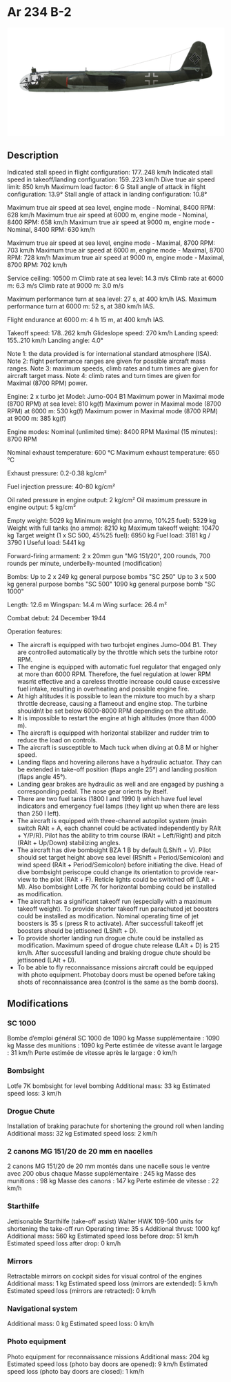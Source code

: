 # Ar 234 B-2

![ar234b2](../images/ar234b2.png)

## Description

Indicated stall speed in flight configuration: 177..248 km/h
Indicated stall speed in takeoff/landing configuration: 159..223 km/h
Dive true air speed limit: 850 km/h
Maximum load factor: 6 G
Stall angle of attack in flight configuration: 13.9°
Stall angle of attack in landing configuration: 10.8°

Maximum true air speed at sea level, engine mode - Nominal, 8400 RPM: 628 km/h
Maximum true air speed at 6000 m, engine mode - Nominal, 8400 RPM: 658 km/h
Maximum true air speed at 9000 m, engine mode - Nominal, 8400 RPM: 630 km/h

Maximum true air speed at sea level, engine mode - Maximal, 8700 RPM: 703 km/h
Maximum true air speed at 6000 m, engine mode - Maximal, 8700 RPM: 728 km/h
Maximum true air speed at 9000 m, engine mode - Maximal, 8700 RPM: 702 km/h

Service ceiling: 10500 m
Climb rate at sea level: 14.3 m/s
Climb rate at 6000 m: 6.3 m/s
Climb rate at 9000 m: 3.0 m/s

Maximum performance turn at sea level: 27 s, at 400 km/h IAS.
Maximum performance turn at 6000 m: 52 s, at 380 km/h IAS.

Flight endurance at 6000 m: 4 h 15 m, at 400 km/h IAS.

Takeoff speed: 178..262 km/h
Glideslope speed: 270 km/h
Landing speed: 155..210 km/h
Landing angle: 4.0°

Note 1: the data provided is for international standard atmosphere (ISA).
Note 2: flight performance ranges are given for possible aircraft mass ranges.
Note 3: maximum speeds, climb rates and turn times are given for aircraft target mass.
Note 4: climb rates and turn times are given for Maximal (8700 RPM) power.

Engine: 2 x turbo jet
Model: Jumo-004 B1
Maximum power in Maximal mode (8700 RPM) at sea level: 810 kg(f)
Maximum power in Maximal mode (8700 RPM) at 6000 m: 530 kg(f)
Maximum power in Maximal mode (8700 RPM) at 9000 m: 385 kg(f)

Engine modes:
Nominal (unlimited time): 8400 RPM
Maximal (15 minutes): 8700 RPM

Nominal exhaust temperature: 600 °C
Maximum exhaust temperature: 650 °C

Exhaust pressure: 0.2-0.38 kg/cm²

Fuel injection pressure: 40-80 kg/cm²

Oil rated pressure in engine output: 2 kg/cm²
Oil maximum pressure in engine output: 5 kg/cm²

Empty weight: 5029 kg
Minimum weight (no ammo, 10%25 fuel): 5329 kg
Weight with full tanks (no ammo): 8210 kg
Maximum takeoff weight: 10470 kg
Target weight (1 x SC 500, 45%25 fuel): 6950 kg
Fuel load: 3181 kg / 3790 l
Useful load: 5441 kg

Forward-firing armament:
2 x 20mm gun "MG 151/20", 200 rounds, 700 rounds per minute, underbelly-mounted (modification)

Bombs:
Up to 2 x 249 kg general purpose bombs "SC 250"
Up to 3 x 500 kg general purpose bombs "SC 500"
1090 kg general purpose bomb "SC 1000"

Length: 12.6 m
Wingspan: 14.4 m
Wing surface: 26.4 m²

Combat debut: 24 December 1944

Operation features:
- The aircraft is equipped with two turbojet engines Jumo-004 B1. They are controlled automatically by the throttle which sets the turbine rotor RPM.
- The engine is equipped with automatic fuel regulator that engaged only at more than 6000 RPM. Therefore, the fuel regulation at lower RPM wasn\t effective and a careless throttle increase could cause excessive fuel intake, resulting in overheating and possible engine fire.
- At high altitudes it is possible to lean the mixture too much by a sharp throttle decrease, causing a flameout and engine stop. The turbine shouldn\t be set below 6000-8000 RPM depending on the altitude.
- It is impossible to restart the engine at high altitudes (more than 4000 m).
- The aircraft is equipped with horizontal stabilizer and rudder trim to reduce the load on controls.
- The aircraft is susceptible to Mach tuck when diving at 0.8 M or higher speed. 
- Landing flaps and hovering ailerons have a hydraulic actuator. Thay can be extended in take-off position (flaps angle 25°) and landing position (flaps angle 45°).
- Landing gear brakes are hydraulic as well and are engaged by pushing a corresponding pedal. The nose gear orients by itself.
- There are two fuel tanks (1800 l and 1990 l) which have fuel level indicators and emergency fuel lamps (they light up when there are less than 250 l left).
- The aircraft is equipped with three-channel autopilot system (main switch RAlt + A, each channel could be activated independently by RAlt + Y/P/R). Pilot has the ability to trim course (RAlt + Left/Right) and pitch (RAlt + Up/Down) stabilizing angles.
- The aircraft has dive bombsight BZA 1 B by default (LShift + V). Pilot should set target height above sea level (RShift + Period/Semicolon) and wind speed (RAlt + Period/Semicolon) before initiating the dive. Head of dive bombsight periscope could change its orientation to provide rear-view to the pilot (RAlt + F). Reticle lights could be switched off (LAlt + M). Also bombsight Lotfe 7K for horizontal bombing could be installed as modification.
- The aircraft has a significant takeoff run (especially with a maximum takeoff weight). To provide shorter takeoff run parachuted jet boosters could be installed as modification. Nominal operating time of jet boosters is 35 s (press R to activate). After successfull takeoff jet boosters should be jettisoned (LShift + D).
- To provide shorter landing run drogue chute could be installed as modification. Maximum speed of drogue chute release (LAlt + D) is 215 km/h. After successfull landing and braking drogue chute should be jettisoned (LAlt + D).
- To be able to fly reconnaissance missions aircraft could be equipped with photo equipment. Photobay doors must be opened before taking shots of reconnaissance area (control is the same as the bomb doors).

## Modifications


### SC 1000

Bombe d’emploi général SC 1000 de 1090 kg
Masse supplémentaire : 1090 kg
Masse des munitions : 1090 kg
Perte estimée de vitesse avant le largage : 31 km/h
Perte estimée de vitesse après le largage : 0 km/h﻿

### Bombsight

Lotfe 7K bombsight for level bombing
Additional mass: 33 kg
Estimated speed loss: 3 km/h﻿

### Drogue Chute

Installation of braking parachute for shortening the ground roll when landing
Additional mass: 32 kg
Estimated speed loss: 2 km/h﻿

### 2 canons MG 151/20 de 20 mm en nacelles

2 canons MG 151/20 de 20 mm montés dans une nacelle sous le ventre avec 200 obus chaque
Masse supplémentaire : 245 kg
Masse des munitions : 98 kg
Masse des canons : 147 kg
Perte estimée de vitesse : 22 km/h﻿

### Starthilfe

Jettisonable Starthilfe (take-off assist) Walter HWK 109-500 units for shortening the take-off run
Operating time: 35 s
Additional thrust: 1000 kgf
Additional mass: 560 kg
Estimated speed loss before drop: 51 km/h
Estimated speed loss after drop: 0 km/h﻿

### Mirrors

Retractable mirrors on cockpit sides for visual control of the engines
Additional mass: 1 kg
Estimated speed loss (mirrors are extended): 5 km/h
Estimated speed loss (mirrors are retracted): 0 km/h﻿

### Navigational system


Additional mass: 0 kg
Estimated speed loss: 0 km/h﻿

### Photo equipment

Photo equipment for reconnaissance missions
Additional mass: 204 kg
Estimated speed loss (photo bay doors are opened): 9 km/h
Estimated speed loss (photo bay doors are closed): 1 km/h